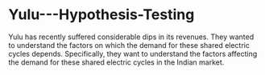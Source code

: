 # Yulu---Hypothesis-Testing
Yulu has recently suffered considerable dips in its revenues. They wanted to understand the factors on which the demand for these shared electric cycles depends. Specifically, they want to understand the factors affecting the demand for these shared electric cycles in the Indian market.
